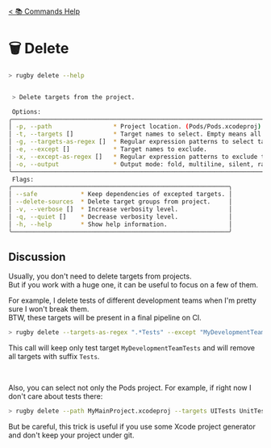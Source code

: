 [< 📚 Commands Help](README.md)

# 🗑️ Delete

```sh
> rugby delete --help
```

```sh

 > Delete targets from the project.

 Options:
╭───────────────────────────────────────────────────────────────────────────────╮
│ -p, --path                 * Project location. (Pods/Pods.xcodeproj)          │
│ -t, --targets []           * Target names to select. Empty means all targets. │
│ -g, --targets-as-regex []  * Regular expression patterns to select targets.   │
│ -e, --except []            * Target names to exclude.                         │
│ -x, --except-as-regex []   * Regular expression patterns to exclude targets.  │
│ -o, --output               * Output mode: fold, multiline, silent, raw.       │
╰───────────────────────────────────────────────────────────────────────────────╯
 Flags:
╭────────────────────────────────────────────────────────────╮
│ --safe            * Keep dependencies of excepted targets. │
│ --delete-sources  * Delete target groups from project.     │
│ -v, --verbose []  * Increase verbosity level.              │
│ -q, --quiet []    * Decrease verbosity level.              │
│ -h, --help        * Show help information.                 │
╰────────────────────────────────────────────────────────────╯
```

## Discussion

Usually, you don't need to delete targets from projects.\
But if you work with a huge one, it can be useful to focus on a few of them.

For example, I delete tests of different development teams when I'm pretty sure I won't break them.\
BTW, these targets will be present in a final pipeline on CI.
```sh
> rugby delete --targets-as-regex ".*Tests" --except "MyDevelopmentTeamTests"
```
This call will keep only test target `MyDevelopmentTeamTests` and will remove all targets with suffix `Tests`.

<br>

Also, you can select not only the Pods project. For example, if right now I don't care about tests there:
```sh
> rugby delete --path MyMainProject.xcodeproj --targets UITests UnitTests
```
But be careful, this trick is useful if you use some Xcode project generator and don't keep your project under git.
